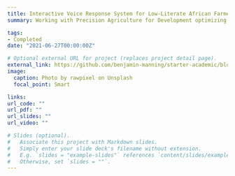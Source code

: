 ```yaml
---
title: Interactive Voice Response System for Low-Literate African Farmers
summary: Working with Precision Agriculture for Development optimizing interactive voice response systems to help low-literate Ethiopian farmers improve crop yields through operations analysis and machine learning

tags:
- Completed
date: "2021-06-27T00:00:00Z"

# Optional external URL for project (replaces project detail page).
external_link: https://github.com/benjamin-manning/starter-academic/blob/master/static/files/Interactive%20Voice%20Response%20Systems%20for%20Low-Literate%20Farmers.pdf
image:
  caption: Photo by rawpixel on Unsplash
  focal_point: Smart

links:
url_code: ""
url_pdf: ""
url_slides: ""
url_video: ""

# Slides (optional).
#   Associate this project with Markdown slides.
#   Simply enter your slide deck's filename without extension.
#   E.g. `slides = "example-slides"` references `content/slides/example-slides.md`.
#   Otherwise, set `slides = ""`.
---
```

